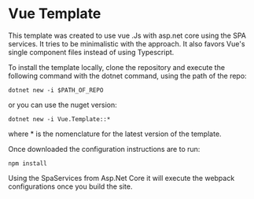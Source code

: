 # Vue Template

This template was created to use vue .Js with asp.net core using the SPA services. It tries to be minimalistic with the approach. It also favors Vue's single component files instead of using Typescript.

To install the template locally, clone the repository and execute the following command with the dotnet command, using the path of the repo:

`dotnet new -i $PATH_OF_REPO`

or you can use the nuget version:

`dotnet new -i Vue.Template::*`

where * is the nomenclature for the latest version of the template. 

Once downloaded the configuration instructions are to run:

`npm install`

Using the SpaServices from Asp.Net Core it will execute the webpack configurations once you build the site.